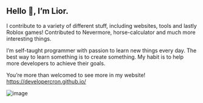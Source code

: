 ## Hello 👋, I’m Lior. 
I contribute to a variety of different stuff, including websites, tools and lastly Roblox games!
Contributed to Nevermore, horse-calculator and much more interesting things.

I’m self-taught programmer with passion to learn new things every day. The best way to learn something is to create something. My habit is to help more developers to achieve their goals.

You’re more than welcomed to see more in my website! 
https://developercron.github.io/

![image](https://github.com/DeveloperCron/DeveloperCron/assets/79309515/698c0514-be34-4ce2-b7cb-bbeae7eb16ca)
